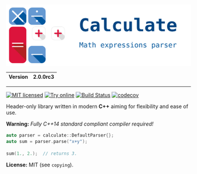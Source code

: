 ![Calculate](resource/calculate.svg)

| Version | 2.0.0rc3 |
| ------- | ---------|

---

[![MIT licensed](https://img.shields.io/badge/license-MIT-blue.svg)](https://github.com/newlawrence/Calculate/blob/7f96b434dd77461f17a71f3fe3025c21b73ed0d0/copying)
[![Try online](https://img.shields.io/badge/try-online-blue.svg)](https://wandbox.org/permlink/9QYrwcXWfsFurOAJ)
[![Build Status](https://travis-ci.org/newlawrence/Calculate.svg?branch=feature%2Ftests)](https://travis-ci.org/newlawrence/Calculate)
[![codecov](https://codecov.io/gh/newlawrence/Calculate/branch/feature%2Ftests/graph/badge.svg)](https://codecov.io/gh/newlawrence/Calculate)

Header-only library written in modern **C++** aiming for flexibility and ease of use.

**Warning:** *Fully C++14 standard compliant compiler required!*

```c++
auto parser = calculate::DefaultParser{};
auto sum = parser.parse("x+y");

sum(1., 2.);  // returns 3.
```

**License:** MIT (see `copying`).
